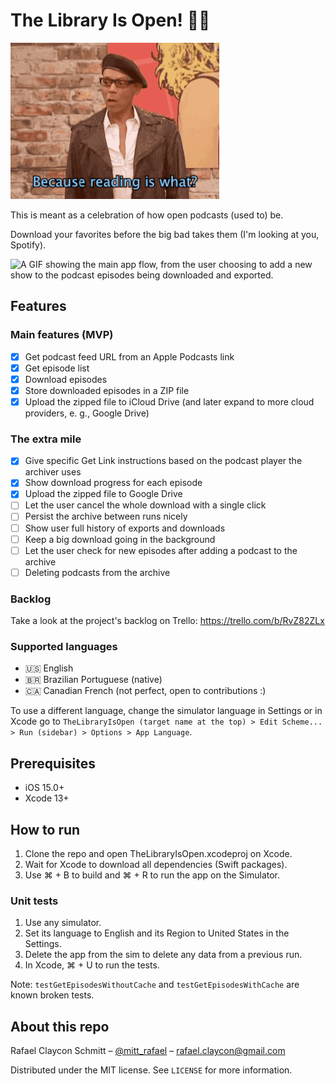 # The Library Is Open! 💃🏼

![A GIF of RuPaul Charles saying: Because reading is what? Fundamental!](TheLibraryIsOpen/Resources/reading-is-fundamental.gif)

This is meant as a celebration of how open podcasts (used to) be.

Download your favorites before the big bad takes them (I'm looking at you, Spotify).

![A GIF showing the main app flow, from the user choosing to add a new show to the podcast episodes being downloaded and exported.](TheLibraryIsOpen/Resources/main-flow.gif)

## Features

### Main features (MVP)

- [x] Get podcast feed URL from an Apple Podcasts link
- [x] Get episode list
- [x] Download episodes
- [x] Store downloaded episodes in a ZIP file
- [x] Upload the zipped file to iCloud Drive (and later expand to more cloud providers, e. g., Google Drive)

### The extra mile

- [x] Give specific Get Link instructions based on the podcast player the archiver uses
- [x] Show download progress for each episode
- [x] Upload the zipped file to Google Drive
- [ ] Let the user cancel the whole download with a single click
- [ ] Persist the archive between runs nicely
- [ ] Show user full history of exports and downloads
- [ ] Keep a big download going in the background
- [ ] Let the user check for new episodes after adding a podcast to the archive
- [ ] Deleting podcasts from the archive

### Backlog

Take a look at the project's backlog on Trello: https://trello.com/b/RvZ82ZLx

### Supported languages

- 🇺🇸 English
- 🇧🇷 Brazilian Portuguese (native)
- 🇨🇦 Canadian French (not perfect, open to contributions :)

To use a different language, change the simulator language in Settings or in Xcode go to `TheLibraryIsOpen (target name at the top) > Edit Scheme... > Run (sidebar) > Options > App Language`.

## Prerequisites

- iOS 15.0+
- Xcode 13+

## How to run

1. Clone the repo and open TheLibraryIsOpen.xcodeproj on Xcode.
1. Wait for Xcode to download all dependencies (Swift packages).
1. Use ⌘ + B to build and ⌘ + R to run the app on the Simulator.

### Unit tests

1. Use any simulator.
1. Set its language to English and its Region to United States in the Settings.
1. Delete the app from the sim to delete any data from a previous run.
1. In Xcode, ⌘ + U to run the tests.

Note: `testGetEpisodesWithoutCache` and `testGetEpisodesWithCache` are known broken tests.

## About this repo

Rafael Claycon Schmitt – [@mitt_rafael](https://twitter.com/mitt_rafael) – rafael.claycon@gmail.com

Distributed under the MIT license. See ``LICENSE`` for more information.
